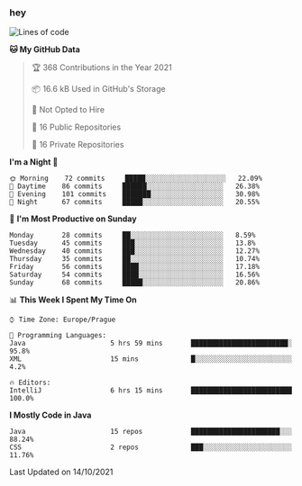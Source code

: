 ### hey

<!--START_SECTION:waka-->
![Lines of code](https://img.shields.io/badge/From%20Hello%20World%20I%27ve%20Written-110059%20lines%20of%20code-blue)

**🐱 My GitHub Data** 

> 🏆 368 Contributions in the Year 2021
 > 
> 📦 16.6 kB Used in GitHub's Storage 
 > 
> 🚫 Not Opted to Hire
 > 
> 📜 16 Public Repositories 
 > 
> 🔑 16 Private Repositories  
 > 
**I'm a Night 🦉** 

```text
🌞 Morning    72 commits     █████░░░░░░░░░░░░░░░░░░░░   22.09% 
🌆 Daytime    86 commits     ██████░░░░░░░░░░░░░░░░░░░   26.38% 
🌃 Evening    101 commits    ███████░░░░░░░░░░░░░░░░░░   30.98% 
🌙 Night      67 commits     █████░░░░░░░░░░░░░░░░░░░░   20.55%

```
📅 **I'm Most Productive on Sunday** 

```text
Monday       28 commits     ██░░░░░░░░░░░░░░░░░░░░░░░   8.59% 
Tuesday      45 commits     ███░░░░░░░░░░░░░░░░░░░░░░   13.8% 
Wednesday    40 commits     ███░░░░░░░░░░░░░░░░░░░░░░   12.27% 
Thursday     35 commits     ██░░░░░░░░░░░░░░░░░░░░░░░   10.74% 
Friday       56 commits     ████░░░░░░░░░░░░░░░░░░░░░   17.18% 
Saturday     54 commits     ████░░░░░░░░░░░░░░░░░░░░░   16.56% 
Sunday       68 commits     █████░░░░░░░░░░░░░░░░░░░░   20.86%

```


📊 **This Week I Spent My Time On** 

```text
⌚︎ Time Zone: Europe/Prague

💬 Programming Languages: 
Java                     5 hrs 59 mins       ████████████████████████░   95.8% 
XML                      15 mins             █░░░░░░░░░░░░░░░░░░░░░░░░   4.2%

🔥 Editors: 
IntelliJ                 6 hrs 15 mins       █████████████████████████   100.0%

```

**I Mostly Code in Java** 

```text
Java                     15 repos            ██████████████████████░░░   88.24% 
CSS                      2 repos             ███░░░░░░░░░░░░░░░░░░░░░░   11.76%

```



 Last Updated on 14/10/2021
<!--END_SECTION:waka-->
